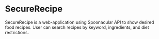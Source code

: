 # SecureRecipe

SecureRecipe is a web-application using Spoonacular API to show desired food recipes. User can search recipes by keyword, ingredients, and diet restrictions.

